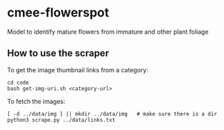 # cmee-flowerspot
Model to identify mature flowers from immature and other plant foliage

## How to use the scraper

To get the image thumbnail links from a category:

```
cd code
bash get-img-uri.sh <category-url>
```

To fetch the images:

```
[ -d ../data/img ] || mkdir ../data/img   # make sure there is a dir
python3 scrape.py ../data/links.txt
```
